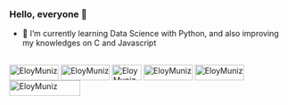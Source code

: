 ### Hello, everyone 👋

- 🌱 I’m currently learning Data Science with Python, and also improving my knowledges on C and Javascript
<div style:"display: inline_block "><br>
<img align="center" alt="EloyMuniz" width="88.25" height="28" src="https://img.shields.io/badge/HTML5-E34F26?style=for-the-badge&logo=html5&logoColor=white">
<img align="center" alt="EloyMuniz" width="88.25" height="28" src="https://img.shields.io/badge/CSS3-1572B6?style=for-the-badge&logo=css3&logoColor=white">
<img align="center" alt="EloyMuniz" width="52.25" height="28" src="https://img.shields.io/badge/C-00599C?style=for-the-badge&logo=c&logoColor=white">
<img align="center" alt="EloyMuniz" width="88.25" height="28" src="https://img.shields.io/badge/Kaggle-20BEFF?style=for-the-badge&logo=Kaggle&logoColor=white">
<img align="center" alt="EloyMuniz" width="88.25" height="28" src="https://img.shields.io/badge/Python-14354C?style=for-the-badge&logo=python&logoColor=white">
<img align="center" alt="EloyMuniz" width="126.5" height="28" src="https://img.shields.io/badge/javascript-%23323330.svg?style=for-the-badge&logo=javascript&logoColor=%23F7DF1E">           

</div>
